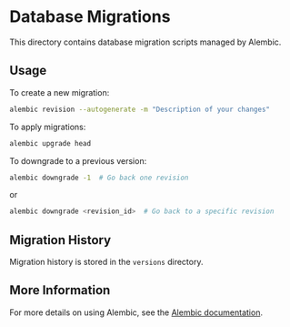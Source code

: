 # Database Migrations

This directory contains database migration scripts managed by Alembic.

## Usage

To create a new migration:

```bash
alembic revision --autogenerate -m "Description of your changes"
```

To apply migrations:

```bash
alembic upgrade head
```

To downgrade to a previous version:

```bash
alembic downgrade -1  # Go back one revision
```

or

```bash
alembic downgrade <revision_id>  # Go back to a specific revision
```

## Migration History

Migration history is stored in the `versions` directory.

## More Information

For more details on using Alembic, see the [Alembic documentation](https://alembic.sqlalchemy.org/).
